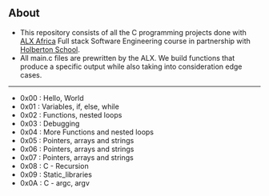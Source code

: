 ## About

- This repository consists of all the C programming projects done with [ALX Africa](https://www.alxafrica.com/) Full stack Software Engineering course in partnership with [Holberton School](https://www.holbertonschool.com/). 
- All main.c files are prewritten by the ALX. We build functions that produce a specific output while also taking into consideration edge cases.
---

- 0x00 : Hello, World
- 0x01 : Variables, if, else, while
- 0x02 : Functions, nested loops
- 0x03 : Debugging
- 0x04 : More Functions and nested loops
- 0x05 : Pointers, arrays and strings
- 0x06 : Pointers, arrays and strings
- 0x07 : Pointers, arrays and strings
- 0x08 : C - Recursion
- 0x09 : Static_libraries
- 0x0A : C - argc, argv
